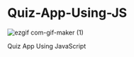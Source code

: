 # Quiz-App-Using-JS
![ezgif com-gif-maker (1)](https://user-images.githubusercontent.com/66811279/111094541-81be8200-8561-11eb-9211-7d1371d8bc46.gif)

Quiz App Using JavaScript
